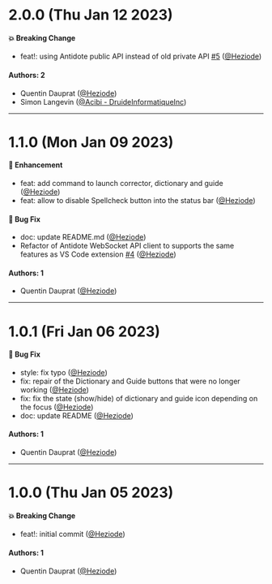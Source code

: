 # 2.0.0 (Thu Jan 12 2023)

#### 💥 Breaking Change

- feat!: using Antidote public API instead of old private API [#5](https://github.com/Heziode/obsidian-antidote/pull/5) ([@Heziode](https://github.com/Heziode))

#### Authors: 2

- Quentin Dauprat ([@Heziode](https://github.com/Heziode))
- Simon Langevin ([@Acibi - DruideInformatiqueInc](https://github.com/Acibi))

---

# 1.1.0 (Mon Jan 09 2023)

#### 🚀 Enhancement

- feat: add command to launch corrector, dictionary and guide ([@Heziode](https://github.com/Heziode))
- feat: allow to disable Spellcheck button into the status bar ([@Heziode](https://github.com/Heziode))

#### 🐛 Bug Fix

- doc: update README.md ([@Heziode](https://github.com/Heziode))
- Refactor of Antidote WebSocket API client to supports the same features as VS Code extension [#4](https://github.com/Heziode/obsidian-antidote/pull/4) ([@Heziode](https://github.com/Heziode))

#### Authors: 1

- Quentin Dauprat ([@Heziode](https://github.com/Heziode))

---

# 1.0.1 (Fri Jan 06 2023)

#### 🐛 Bug Fix

- style: fix typo ([@Heziode](https://github.com/Heziode))
- fix: repair of the Dictionary and Guide buttons that were no longer working ([@Heziode](https://github.com/Heziode))
- fix: fix the state (show/hide) of dictionary and guide icon depending on the focus ([@Heziode](https://github.com/Heziode))
- doc: update README ([@Heziode](https://github.com/Heziode))

#### Authors: 1

- Quentin Dauprat ([@Heziode](https://github.com/Heziode))

---

# 1.0.0 (Thu Jan 05 2023)

#### 💥 Breaking Change

- feat!: initial commit ([@Heziode](https://github.com/Heziode))

#### Authors: 1

- Quentin Dauprat ([@Heziode](https://github.com/Heziode))
